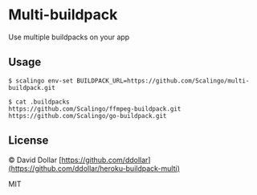 # Multi-buildpack

Use multiple buildpacks on your app

## Usage

    $ scalingo env-set BUILDPACK_URL=https://github.com/Scalingo/multi-buildpack.git

    $ cat .buildpacks
    https://github.com/Scalingo/ffmpeg-buildpack.git
    https://github.com/Scalingo/go-buildpack.git

## License

© David Dollar [https://github.com/ddollar](https://github.com/ddollar/heroku-buildpack-multi)

MIT
